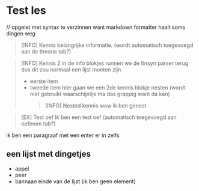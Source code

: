 # Test les

// opgelet met syntax te verzinnen want markdown formatter haalt soms dingen weg

> [INFO] Kennis
> belangrijke informatie. (wordt automatisch toegevoegd aan de theorie tab?)

> [INFO] Kennis 2
> in de info blokjes runnen we de finsyn parser terug dus dit zou normaal een lijst moeten zijn
>
> - eerste item
> - tweede item
>   hier gaan we een 2de kennis blokje nesten (wordt niet gebruikt waarschijnlijk ma das grappig want da kan)
>   > [INFO] Nested kennis
>   > wow ik ben genest

> [EX] Test oef
> Ik ben een test oef (automatisch toegevoegd aan oefenen tab?)

ik ben een paragraaf
met een enter er in zelfs

## een lijst met dingetjes

- appel
- peer
- bannaan
  einde van de lijst (ik ben geen element)
